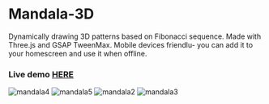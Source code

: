 # Mandala-3D
Dynamically drawing 3D patterns based on Fibonacci sequence. Made with Three.js and GSAP TweenMax.
Mobile devices friendlu- you can add it to your homescreen and use it when offline.
### Live demo [HERE](https://arturbien.github.io/Mandala-3D/)

![mandala4](https://user-images.githubusercontent.com/28541613/36566522-08fbb7be-1824-11e8-8829-b49c08a73fa2.png)
![mandala5](https://user-images.githubusercontent.com/28541613/36566523-091fda54-1824-11e8-9241-2297fe33423b.png)
![mandala2](https://user-images.githubusercontent.com/28541613/36566520-088a1758-1824-11e8-90c6-d61e4953d553.png)
![mandala3](https://user-images.githubusercontent.com/28541613/36566521-08d74d84-1824-11e8-99c9-324bc82b15a2.png)

